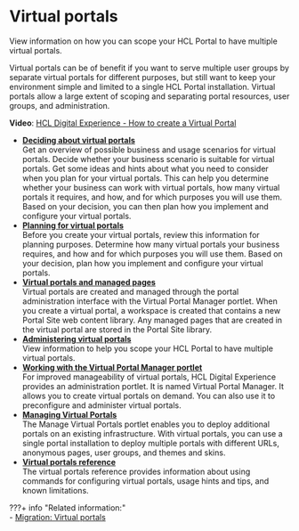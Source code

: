 # Virtual portals

View information on how you can scope your HCL Portal to have multiple virtual portals.

Virtual portals can be of benefit if you want to serve multiple user groups by separate virtual portals for different purposes, but still want to keep your environment simple and limited to a single HCL Portal installation. Virtual portals allow a large extent of scoping and separating portal resources, user groups, and administration.

**Video**: [HCL Digital Experience - How to create a Virtual Portal](https://www.youtube.com/watch?v=DCTHg8WEvkY&feature=youtu.be)


-   **[Deciding about virtual portals](../virtual_portal/vp_overview/index.md)**  
Get an overview of possible business and usage scenarios for virtual portals. Decide whether your business scenario is suitable for virtual portals. Get some ideas and hints about what you need to consider when you plan for your virtual portals. This can help you determine whether your business can work with virtual portals, how many virtual portals it requires, and how, and for which purposes you will use them. Based on your decision, you can then plan how you implement and configure your virtual portals.
-   **[Planning for virtual portals](../virtual_portal/vp_planning/index.md)**  
Before you create your virtual portals, review this information for planning purposes. Determine how many virtual portals your business requires, and how and for which purposes you will use them. Based on your decision, plan how you implement and configure your virtual portals.
-   **[Virtual portals and managed pages](wcm_mngpages_virtualportal.md)**  
Virtual portals are created and managed through the portal administration interface with the Virtual Portal Manager portlet. When you create a virtual portal, a workspace is created that contains a new Portal Site web content library. Any managed pages that are created in the virtual portal are stored in the Portal Site library.
-   **[Administering virtual portals](../virtual_portal/adm_vp_task/index.md)**  
View information to help you scope your HCL Portal to have multiple virtual portals.
-   **[Working with the Virtual Portal Manager portlet](../virtual_portal/vp_mgr_portlet/index.md)**  
For improved manageability of virtual portals, HCL Digital Experience provides an administration portlet. It is named Virtual Portal Manager. It allows you to create virtual portals on demand. You can also use it to preconfigure and administer virtual portals.
-   **[Managing Virtual Portals](../virtual_portal/mng_vp/index.md)**  
The Manage Virtual Portals portlet enables you to deploy additional portals on an existing infrastructure. With virtual portals, you can use a single portal installation to deploy multiple portals with different URLs, anonymous pages, user groups, and themes and skins.
-   **[Virtual portals reference](../virtual_portal/vp_reference/index.md)**  
The virtual portals reference provides information about using commands for configuring virtual portals, usage hints and tips, and known limitations.


???+ info "Related information:"  
    - [Migration: Virtual portals](../../deployment/manage/migrate/planning_migration/mig_plan_expectations/mig_plan_expect_vp.md)

<!--
[Connecting to WebDAV to work with portal pages and static content](../webdav_url.md) -->


